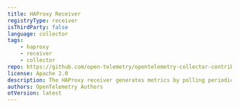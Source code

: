 ```yaml
---
title: HAProxy Receiver
registryType: receiver
isThirdParty: false
language: collector
tags:
    - haproxy
    - receiver
    - collector
repo: https://github.com/open-telemetry/opentelemetry-collector-contrib/tree/main/receiver/haproxyreceiver
license: Apache 2.0
description: The HAProxy receiver generates metrics by polling periodically the HAProxy process through a dedicated socket or HTTP URL.
authors: OpenTelemetry Authors
otVersion: latest
---
```

